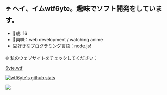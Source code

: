 ## ☂️ ヘイ、イムwtf6yte。趣味でソフト開発をしています。



* 🔞歳: 16
* 💫興味：web development / watching anime
* 💻好きなプログラミング言語：node.js!


🌐 私のウェブサイトをチェックしてください：

[6yte.wtf](https://6yte.wtf/)

[![wtf6yte's github stats](https://github-readme-stats.vercel.app/api?username=wtf6yte&show_icons=true&theme=dracula)](https://twitter.com/wtf6yte)

![](https://komarev.com/ghpvc/?username=wtf6yte&color=DD6387)
